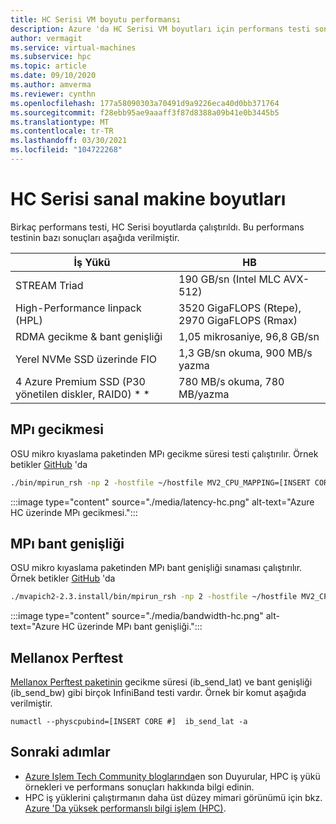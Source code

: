 ```yaml
---
title: HC Serisi VM boyutu performansı
description: Azure 'da HC Serisi VM boyutları için performans testi sonuçları hakkında bilgi edinin.
author: vermagit
ms.service: virtual-machines
ms.subservice: hpc
ms.topic: article
ms.date: 09/10/2020
ms.author: amverma
ms.reviewer: cynthn
ms.openlocfilehash: 177a58090303a70491d9a9226eca40d0bb371764
ms.sourcegitcommit: f28ebb95ae9aaaff3f87d8388a09b41e0b3445b5
ms.translationtype: MT
ms.contentlocale: tr-TR
ms.lasthandoff: 03/30/2021
ms.locfileid: "104722268"
---
```

# <a name="hc-series-virtual-machine-sizes"></a>HC Serisi sanal makine boyutları

Birkaç performans testi, HC Serisi boyutlarda çalıştırıldı. Bu performans testinin bazı sonuçları aşağıda verilmiştir.

| İş Yükü                                        | HB                    |
|-------------------------------------------------|-----------------------|
| STREAM Triad                                    | 190 GB/sn (Intel MLC AVX-512)  |
| High-Performance linpack (HPL)                  | 3520 GigaFLOPS (Rtepe), 2970 GigaFLOPS (Rmax) |
| RDMA gecikme & bant genişliği                        | 1,05 mikrosaniye, 96,8 GB/sn   |
| Yerel NVMe SSD üzerinde FIO                           | 1,3 GB/sn okuma, 900 MB/s yazma |  
| 4 Azure Premium SSD (P30 yönetilen diskler, RAID0) * *  | 780 MB/s okuma, 780 MB/yazma |

## <a name="mpi-latency"></a>MPı gecikmesi

OSU mikro kıyaslama paketinden MPı gecikme süresi testi çalıştırılır. Örnek betikler [GitHub](https://github.com/Azure/azhpc-images/blob/04ddb645314a6b2b02e9edb1ea52f079241f1297/tests/run-tests.sh) 'da

```bash
./bin/mpirun_rsh -np 2 -hostfile ~/hostfile MV2_CPU_MAPPING=[INSERT CORE #] ./osu_latency 
```

:::image type="content" source="./media/latency-hc.png" alt-text="Azure HC üzerinde MPı gecikmesi.":::

## <a name="mpi-bandwidth"></a>MPı bant genişliği

OSU mikro kıyaslama paketinden MPı bant genişliği sınaması çalıştırılır. Örnek betikler [GitHub](https://github.com/Azure/azhpc-images/blob/04ddb645314a6b2b02e9edb1ea52f079241f1297/tests/run-tests.sh) 'da

```bash
./mvapich2-2.3.install/bin/mpirun_rsh -np 2 -hostfile ~/hostfile MV2_CPU_MAPPING=[INSERT CORE #] ./mvapich2-2.3/osu_benchmarks/mpi/pt2pt/osu_bw
```

:::image type="content" source="./media/bandwidth-hc.png" alt-text="Azure HC üzerinde MPı bant genişliği.":::


## <a name="mellanox-perftest"></a>Mellanox Perftest

[Mellanox Perftest paketinin](https://community.mellanox.com/s/article/perftest-package) gecikme süresi (ib_send_lat) ve bant genişliği (ib_send_bw) gibi birçok InfiniBand testi vardır. Örnek bir komut aşağıda verilmiştir.

```console
numactl --physcpubind=[INSERT CORE #]  ib_send_lat -a
```

## <a name="next-steps"></a>Sonraki adımlar

- [Azure Işlem Tech Community bloglarında](https://techcommunity.microsoft.com/t5/azure-compute/bg-p/AzureCompute)en son Duyurular, HPC iş yükü örnekleri ve performans sonuçları hakkında bilgi edinin.
- HPC iş yüklerini çalıştırmanın daha üst düzey mimari görünümü için bkz. [Azure 'Da yüksek performanslı bilgi işlem (HPC)](/azure/architecture/topics/high-performance-computing/).
